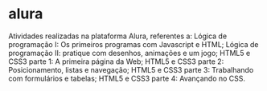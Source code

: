 # alura
 Atividades realizadas na plataforma Alura, referentes a: Lógica de programação I: Os primeiros programas com Javascript e HTML; 
 Lógica de programação II: pratique com desenhos, animações e um jogo; 
 HTML5 e CSS3 parte 1: A primeira página da Web; 
 HTML5 e CSS3 parte 2: Posicionamento, listas e navegação;
 HTML5 e CSS3 parte 3: Trabalhando com formulários e tabelas;
 HTML5 e CSS3 parte 4: Avançando no CSS.

